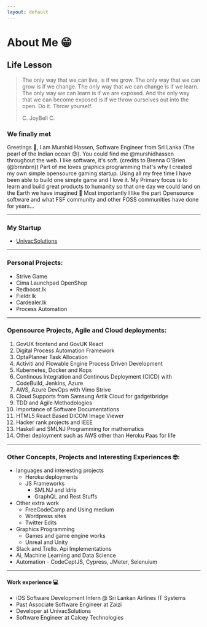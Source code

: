 ```yaml
---
layout: default
---
```


# [](#header-1)About Me 😁


## [](#header-2)Life Lesson

> The only way that we can live, is if we grow. The only way that we can grow is if we change.
> The only way that we can change is if we learn. The only way we can learn is if we are exposed. And the only way that we can
> become exposed is if we throw ourselves out into the open. Do it. Throw yourself.
>
> C. JoyBell C.

### [](#header-3) We finally met
 Greetings 🙈, I am Murshid Hassen, Software Engineer from Sri Lanka (The pearl of the Indian ocean 😍).
You could find me @murshidhassen throughout the web. I like software, it's soft. (credits to Brenna O'Brien (@brnnbrn))
Part of me loves graphics programming that's why I created my own simple opensource gaming startup. Using all my free time I have been able to build one simple game and I love it. My Primary focus is to learn and build great products to humanity so that one day we could land on the Earth we have imagined 🚀
Most importantly I like the part Opensource software and what FSF community and other FOSS communities have done for years...



* * *
### My Startup

*   [UnivacSolutions](https://www.univacsolution.com/)

* * *

### Personal Projects:

*   Strive Game
*   Cima Launchpad OpenShop
*   Redboost.lk
*   Fieldr.lk
*   Cardealer.lk
*   Process Automation


* * *

### Opensource Projects, Agile and Cloud deployments:

1.  GovUK frontend and GovUK React
1.  Digital Process Automation Framework
1.  OptaPlanner Task Allocation
1.  Activiti and Flowable Engine Process Driven Development
1.  Kubernetes, Docker and Kops
1.  Continous Integration and Continous Deployment (CICD) with CodeBuild, Jenkins, Azure
1.  AWS, Azure DevOps with Vimo Strive
1.  Cloud Supports from Samsung Artik Cloud for gadgetbridge
1.  TDD and Agile Methodologies
1.  Importance of Software Documentations
1.  HTML5 React Based DICOM Image Viewer
1.  Hacker rank projects and IEEE
1.  Haskell and SMLNJ Programming for mathematics
1.  Other deployment such as AWS other than Heroku Paas for life


* * *

### Other Concepts, Projects and Interesting Experiences 🤓:

- languages and interesting projects
  - Heroku deployments
  - JS Frameworks
    - SMLNJ and Idris
    - GraphQL and Rest Stuffs
- Other extra work
  - FreeCodeCamp and Using medium
  - Wordpress sites
  - Twitter Edits
- Graphics Programming
  - Games and game engine works
  - Unreal and Unity
- Slack and Trello. Api Implementations
- Ai, Machine Learning and Data Science
- Automation - CodeCeptJS, Cypress, JMeter, Selenuium



* * *


#### [](#header-4)Work experience 💻

*   iOS Software Development Intern @ Sri Lankan Airlines IT Systems
*   Past Associate Software Engineer at Zaizi
*   Developer at UnivacSolutions
*   Software Engineer at Calcey Technologies
